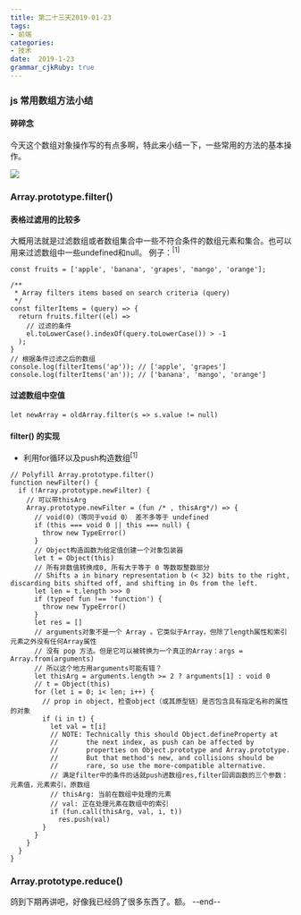 ```yaml
---
title: 第二十三天2019-01-23
tags: 
- 前端
categories: 
- 技术
date:  2019-1-23
grammar_cjkRuby: true
---
```

### js 常用数组方法小结 
#### 碎碎念
今天这个数组对象操作写的有点多啊，特此来小结一下，一些常用的方法的基本操作。

![](https://ws1.sinaimg.cn/large/b15ca614gy1fzgxeniqluj20k00arjrt.jpg)
<!--more-->

### Array.prototype.filter() 
#### 表格过滤用的比较多
大概用法就是过滤数组或者数组集合中一些不符合条件的数组元素和集合。也可以用来过滤数组中一些undefined和null。
例子：<sup>\[1]</sup>
```javascript?linenums
const fruits = ['apple', 'banana', 'grapes', 'mango', 'orange'];

/**
 * Array filters items based on search criteria (query)
 */
const filterItems = (query) => {
  return fruits.filter((el) =>
  	// 过滤的条件
    el.toLowerCase().indexOf(query.toLowerCase()) > -1
  );
}
// 根据条件过滤之后的数组
console.log(filterItems('ap')); // ['apple', 'grapes']
console.log(filterItems('an')); // ['banana', 'mango', 'orange']
```
#### 过滤数组中空值
```javascript?linenums
let newArray = oldArray.filter(s => s.value != null)
```
#### filter() 的实现
+ 利用for循环以及push构造数组<sup>\[1]</sup>
```javascript?linenums
// Polyfill Array.prototype.filter()
function newFilter() {
  if (!Array.prototype.newFilter) {
    // 可以带thisArg
    Array.prototype.newFilter = (fun /* , thisArg*/) => {
      // void(0)（等同于void 0） 差不多等于 undefined
      if (this === void 0 || this === null) {
        throw new TypeError()
      }
      // Object构造函数为给定值创建一个对象包装器
      let t = Object(this)
      // 所有非数值转换成0, 所有大于等于 0 等数取整数部分
      // Shifts a in binary representation b (< 32) bits to the right, discarding bits shifted off, and shifting in 0s from the left.
      let len = t.length >>> 0
      if (typeof fun !== 'function') {
        throw new TypeError()
      }
      let res = []
      // arguments对象不是一个 Array 。它类似于Array，但除了length属性和索引元素之外没有任何Array属性
      // 没有 pop 方法。但是它可以被转换为一个真正的Array：args = Array.from(arguments)
      // 所以这个地方用arguments可能有错？
      let thisArg = arguments.length >= 2 ? arguments[1] : void 0
      // t = Object(this)
      for (let i = 0; i< len; i++) {
        // prop in object, 检查object（或其原型链）是否包含具有指定名称的属性的对象
        if (i in t) {
          let val = t[i]
          // NOTE: Technically this should Object.defineProperty at
          //       the next index, as push can be affected by
          //       properties on Object.prototype and Array.prototype.
          //       But that method's new, and collisions should be
          //       rare, so use the more-compatible alternative.
          // 满足filter中的条件的话就push进数组res,filter回调函数的三个参数：元素值，元素索引，原数组
          // thisArg: 当前在数组中处理的元素
          // val: 正在处理元素在数组中的索引
          if (fun.call(thisArg, val, i, t))
            res.push(val)
        }
      }
    }
  }
}
```
### Array.prototype.reduce()
鸽到下期再讲吧，好像我已经鸽了很多东西了。额。
--end--
